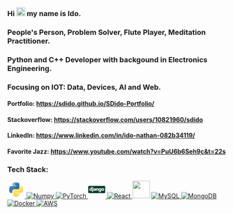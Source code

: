 ### Hi <img width="20" height="20" src="https://raw.githubusercontent.com/iampavangandhi/iampavangandhi/master/gifs/Hi.gif"> my name is Ido.
### People's Person, Problem Solver, Flute Player, Meditation Practitioner.
### Python and C++ Developer with backgound in Electronics Engineering.
### Focusing on IOT: Data, Devices, AI and Web. 

#### Portfolio: https://sdido.github.io/SDido-Portfolio/

#### Stackoverflow: https://stackoverflow.com/users/10821960/sdido

#### LinkedIn: https://www.linkedin.com/in/ido-nathan-082b34119/

#### Favorite Jazz: https://www.youtube.com/watch?v=PuU6b6Seh9c&t=22s

<h3 align="left">Tech Stack:</h3>
<p align="left"> <a href="https://www.python.org" target="_blank"> <img src="https://raw.githubusercontent.com/devicons/devicon/master/icons/python/python-original.svg" alt="python" width="40" height="40"/> </a> <a href="https://numpy.org" target="_blank"> <img src="https://www.vectorlogo.zone/logos/numpy/numpy-icon.svg" alt="Numpy" width="40" height="40"/> <a href="https://pytorch.org/" target="_blank"> <img src="https://www.vectorlogo.zone/logos/pytorch/pytorch-icon.svg" alt="PyTorch" width="40" height="40"/> <a href="https://www.djangoproject.com/" target="_blank"> <img src="https://raw.githubusercontent.com/devicons/devicon/9f4f5cdb393299a81125eb5127929ea7bfe42889/icons/django/django-original.svg" alt="django" width="40" height="40"/> <a href="https://reactjs.org/" target="_blank"> <img src="https://cdn.worldvectorlogo.com/logos/react-2.svg" alt="React" width="40" height="40"/> <a href="https://www.cplusplus.com/" target="_blank"><img src="https://upload.wikimedia.org/wikipedia/commons/thumb/1/18/ISO_C%2B%2B_Logo.svg/107px-ISO_C%2B%2B_Logo.svg.png" width="40" height="40"></a>
<a href="https://www.mysql.com/" target="_blank"> <img src="https://www.vectorlogo.zone/logos/mysql/mysql-icon.svg" alt="MySQL" width="40" height="40"/>
<a href="https://www.mongodb.com/" target="_blank"> <img src="https://www.vectorlogo.zone/logos/mongodb/mongodb-icon.svg" alt="MongoDB" width="40" height="40"/>
<a href="https://www.docker.com/" target="_blank"> <img src="https://www.vectorlogo.zone/logos/docker/docker-tile.svg" alt="Docker" width="40" height="40"/>
<a href="https://aws.amazon.com/" target="_blank"> <img src="https://www.vectorlogo.zone/logos/amazon_aws/amazon_aws-ar21.svg" alt="AWS" width="80" height="40"/>


